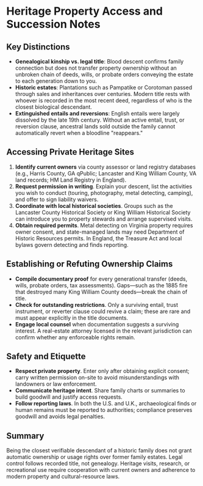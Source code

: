 # Heritage Property Access and Succession Notes

## Key Distinctions

- **Genealogical kinship vs. legal title**: Blood descent confirms family connection but does not transfer property ownership without an unbroken chain of deeds, wills, or probate orders conveying the estate to each generation down to you.
- **Historic estates**: Plantations such as Pampatike or Corotoman passed through sales and inheritances over centuries. Modern title rests with whoever is recorded in the most recent deed, regardless of who is the closest biological descendant.
- **Extinguished entails and reversions**: English entails were largely dissolved by the late 19th century. Without an active entail, trust, or reversion clause, ancestral lands sold outside the family cannot automatically revert when a bloodline "reappears."

## Accessing Private Heritage Sites

1. **Identify current owners** via county assessor or land registry databases (e.g., Harris County, GA qPublic; Lancaster and King William County, VA land records; HM Land Registry in England).
2. **Request permission in writing**. Explain your descent, list the activities you wish to conduct (touring, photography, metal detecting, camping), and offer to sign liability waivers.
3. **Coordinate with local historical societies**. Groups such as the Lancaster County Historical Society or King William Historical Society can introduce you to property stewards and arrange supervised visits.
4. **Obtain required permits**. Metal detecting on Virginia property requires owner consent, and state-managed lands may need Department of Historic Resources permits. In England, the Treasure Act and local bylaws govern detecting and finds reporting.

## Establishing or Refuting Ownership Claims

- **Compile documentary proof** for every generational transfer (deeds, wills, probate orders, tax assessments). Gaps—such as the 1885 fire that destroyed many King William County deeds—break the chain of title.
- **Check for outstanding restrictions**. Only a surviving entail, trust instrument, or reverter clause could revive a claim; these are rare and must appear explicitly in the title documents.
- **Engage local counsel** when documentation suggests a surviving interest. A real-estate attorney licensed in the relevant jurisdiction can confirm whether any enforceable rights remain.

## Safety and Etiquette

- **Respect private property**. Enter only after obtaining explicit consent; carry written permission on-site to avoid misunderstandings with landowners or law enforcement.
- **Communicate heritage intent**. Share family charts or summaries to build goodwill and justify access requests.
- **Follow reporting laws**. In both the U.S. and U.K., archaeological finds or human remains must be reported to authorities; compliance preserves goodwill and avoids legal penalties.

## Summary

Being the closest verifiable descendant of a historic family does not grant automatic ownership or usage rights over former family estates. Legal control follows recorded title, not genealogy. Heritage visits, research, or recreational use require cooperation with current owners and adherence to modern property and cultural-resource laws.
